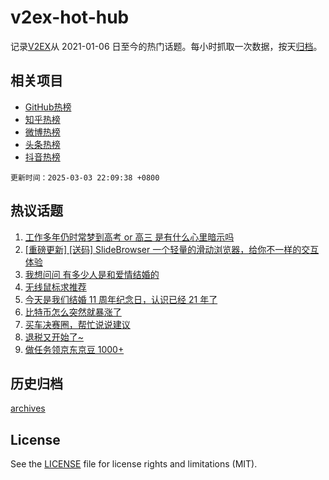 # v2ex-hot-hub

 记录[V2EX](https://www.v2ex.com/)从 2021-01-06 日至今的热门话题。每小时抓取一次数据，按天[归档](archives)。
 
 ## 相关项目

- [GitHub热榜](https://github.com/snaildev/github-hot-hub)
- [知乎热榜](https://github.com/snaildev/zhihu-hot-hub)
- [微博热榜](https://github.com/snaildev/weibo-hot-hub)
- [头条热榜](https://github.com/snaildev/toutiao-hot-hub)
- [抖音热榜](https://github.com/snaildev/douyin-hot-hub)


 `更新时间：2025-03-03 22:09:38 +0800`

## 热议话题

1. [工作多年仍时常梦到高考 or 高三 是有什么心里暗示吗](https://www.v2ex.com/t/1115460)
1. [[重磅更新] [送码] SlideBrowser 一个轻量的滑动浏览器，给你不一样的交互体验](https://www.v2ex.com/t/1115346)
1. [我想问问 有多少人是和爱情结婚的](https://www.v2ex.com/t/1115313)
1. [无线鼠标求推荐](https://www.v2ex.com/t/1115391)
1. [今天是我们结婚 11 周年纪念日，认识已经 21 年了](https://www.v2ex.com/t/1115388)
1. [比特币怎么突然就暴涨了](https://www.v2ex.com/t/1115339)
1. [买车决赛圈，帮忙说说建议](https://www.v2ex.com/t/1115488)
1. [退税又开始了~](https://www.v2ex.com/t/1115367)
1. [做任务领京东京豆 1000+](https://www.v2ex.com/t/1115396)

## 历史归档

[archives](archives)

## License

See the [LICENSE](LICENSE) file for license rights and limitations (MIT).
